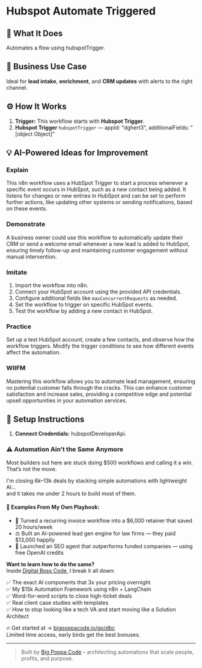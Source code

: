 # Hubspot Automate Triggered
  ## 🚀 What It Does
  Automates a flow using hubspotTrigger.
  
  ## 💼 Business Use Case
  Ideal for **lead intake**, **enrichment**, and **CRM updates** with alerts to the right channel.
  
  ## ⚙️ How It Works
  1. **Trigger:** This workflow starts with **Hubspot Trigger**.
  2. **Hubspot Trigger** `hubspotTrigger` — appId: "dghert3", additionalFields: "[object Object]"
  
  ## 💡 AI-Powered Ideas for Improvement
  ### Explain
This n8n workflow uses a HubSpot Trigger to start a process whenever a specific event occurs in HubSpot, such as a new contact being added. It listens for changes or new entries in HubSpot and can be set to perform further actions, like updating other systems or sending notifications, based on these events.

### Demonstrate
A business owner could use this workflow to automatically update their CRM or send a welcome email whenever a new lead is added to HubSpot, ensuring timely follow-up and maintaining customer engagement without manual intervention.

### Imitate
1. Import the workflow into n8n.
2. Connect your HubSpot account using the provided API credentials.
3. Configure additional fields like `maxConcurrentRequests` as needed.
4. Set the workflow to trigger on specific HubSpot events.
5. Test the workflow by adding a new contact in HubSpot.

### Practice
Set up a test HubSpot account, create a few contacts, and observe how the workflow triggers. Modify the trigger conditions to see how different events affect the automation.

### WIIFM
Mastering this workflow allows you to automate lead management, ensuring no potential customer falls through the cracks. This can enhance customer satisfaction and increase sales, providing a competitive edge and potential upsell opportunities in your automation services.
  
  ## 🔧 Setup Instructions
  1. **Connect Credentials:** hubspotDeveloperApi.
  
### ⚠️ Automation Ain’t the Same Anymore

Most builders out here are stuck doing $500 workflows and calling it a win.  
That’s not the move.  

I'm closing $6k–$13k deals by stacking simple automations with lightweight AI...  
and it takes me under 2 hours to build most of them.

#### 🧠 Examples From My Own Playbook:
- 🔁 Turned a recurring invoice workflow into a $6,000 retainer that saved 20 hours/week  
- ⚖️ Built an AI-powered lead gen engine for law firms — they paid $13,000 happily  
- 🚀 Launched an SEO agent that outperforms funded companies — using free OpenAI credits  

**Want to learn how to do the same?**  
Inside [Digital Boss Code](https://bigpoppacode.io/go/dbc), I break it all down:

✅ The exact AI components that 3x your pricing overnight  
✅ My $15k Automation Framework using n8n + LangChain  
✅ Word-for-word scripts to close high-ticket deals  
✅ Real client case studies with templates  
✅ How to stop looking like a tech VA and start moving like a Solution Architect  

🔥 Get started at → [bigpoppacode.io/go/dbc](https://bigpoppacode.io/go/dbc)  
Limited time access, early birds get the best bonuses.

---
> Built by [Big Poppa Code](https://bigpoppacode.io) – architecting automations that scale people, profits, and purpose.
  